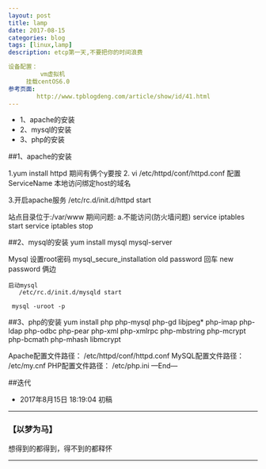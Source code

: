 ```yaml
---
layout: post
title: lamp
date: 2017-08-15
categories: blog
tags: [linux,lamp]
description: etcp第一天,不要把你的时间浪费

设备配置：
         vm虚拟机 
 	 挂载centOS6.0
参考页面:
		http://www.tpblogdeng.com/article/show/id/41.html 
---
```

* 1、apache的安装
* 2、mysql的安装
* 3、php的安装


##1、apache的安装

1.yum install httpd
 期间有俩个y要按
2. vi /etc/httpd/conf/httpd.conf
配置ServiceName
本地访问绑定host的域名

3.开启apache服务
/etc/rc.d/init.d/httpd start

站点目录位于:/var/www
期间问题:
          a.不能访问(防火墙问题)
		        service iptables start
                service iptables stop

##2、mysql的安装
   yum install mysql mysql-server
   
   Mysql 设置root密码
   mysql_secure_installation 
       old password 回车
	   new password 俩边
	   
	启动mysql
	   /etc/rc.d/init.d/mysqld start
	   
	 mysql -uroot -p
##3、php的安装
yum install php php-mysql php-gd libjpeg* php-imap php-ldap php-odbc php-pear php-xml php-xmlrpc php-mbstring php-mcrypt php-bcmath php-mhash libmcrypt  

Apache配置文件路径： /etc/httpd/conf/httpd.conf
MySQL配置文件路径： /etc/my.cnf
PHP配置文件路径：      /etc/php.ini
—End—

##迭代

* 2017年8月15日 18:19:04 初稿




---

### **【以梦为马】**

想得到的都得到，得不到的都释怀


----










